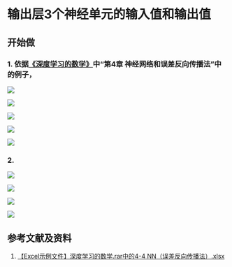﻿# 输出层3个神经单元的输入值和输出值

## 开始做

### 1. 依据[《深度学习的数学》](https://www.ituring.com.cn/book/2593)中“第4章 神经网络和误差反向传播法”中的例子，

![](/images/体验卷积神经网络中的数学原理/输出层3个神经单元的输入值和输出值/1a00.jpg)

![](/images/体验卷积神经网络中的数学原理/输出层3个神经单元的输入值和输出值/1a0.jpg)

![](/images/体验卷积神经网络中的数学原理/输出层3个神经单元的输入值和输出值/1a1.jpg)

![](/images/体验卷积神经网络中的数学原理/输出层3个神经单元的输入值和输出值/1a2.jpg)

![](/images/体验卷积神经网络中的数学原理/输出层3个神经单元的输入值和输出值/1a3.jpg)


### 2.

![](/images/体验卷积神经网络中的数学原理/输出层3个神经单元的输入值和输出值/2a0.jpg)

![](/images/体验卷积神经网络中的数学原理/输出层3个神经单元的输入值和输出值/2a1.jpg)

![](/images/体验卷积神经网络中的数学原理/输出层3个神经单元的输入值和输出值/2a2.jpg)

![](/images/体验卷积神经网络中的数学原理/输出层3个神经单元的输入值和输出值/2a3.jpg)


## 参考文献及资料

1. [【Excel示例文件】深度学习的数学.rar中的4-4 NN（误差反向传播法）.xlsx](http://www.ituring.com.cn/book/2593)